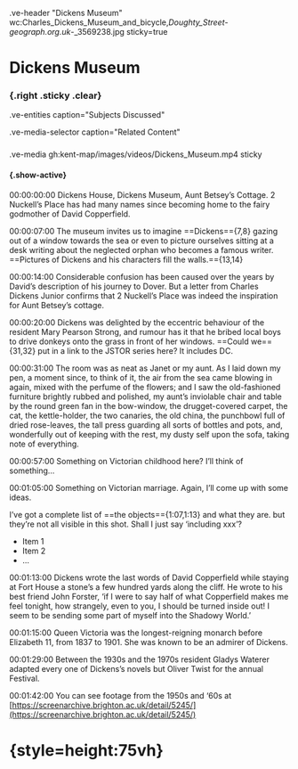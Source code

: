 .ve-header "Dickens Museum" wc:Charles_Dickens_Museum_and_bicycle,_Doughty_Street_-_geograph.org.uk_-_3569238.jpg sticky=true

# Dickens Museum

### {.right .sticky .clear}

.ve-entities caption="Subjects Discussed"

.ve-media-selector caption="Related Content"

###

.ve-media gh:kent-map/images/videos/Dickens_Museum.mp4 sticky

#### {.show-active}

00:00:00:00
Dickens House, Dickens Museum, Aunt Betsey’s Cottage. 2 Nuckell’s Place has had many names since becoming home to the fairy godmother of David Copperfield.

00:00:07:00
The museum invites us to imagine ==Dickens=={7,8} gazing out of a window towards the sea or even to picture ourselves sitting at a desk writing about the neglected orphan who becomes a famous writer.  ==Pictures of Dickens and his characters fill the walls.=={13,14}

00:00:14:00
Considerable confusion has been caused over the years by David’s description of his journey to Dover. But a letter from Charles Dickens Junior confirms that 2 Nuckell’s Place was indeed the inspiration for Aunt Betsey’s cottage.

00:00:20:00
Dickens was delighted by the eccentric behaviour of the resident Mary Pearson Strong, and rumour has it that he bribed local boys to drive donkeys onto the grass in front of her windows. ==Could we=={31,32} put in a link to the JSTOR series here? It includes DC.

00:00:31:00
The room was as neat as Janet or my aunt. As I laid down my pen, a moment since, to think of it, the air from the sea came blowing in again, mixed with the perfume of the flowers; and I saw the old-fashioned furniture brightly rubbed and polished, my aunt’s inviolable chair and table by the round green fan in the bow-window, the drugget-covered carpet, the cat, the kettle-holder, the two canaries, the old china, the punchbowl full of dried rose-leaves, the tall press guarding all sorts of bottles and pots, and, wonderfully out of keeping with the rest, my dusty self upon the sofa, taking note of everything.

00:00:57:00
Something on Victorian childhood here? I’ll think of something…

00:01:05:00
Something on Victorian marriage. Again, I’ll come up with some ideas.

I’ve got a complete list of ==the objects=={1:07,1:13} and what they are. but they’re not all visible in this shot. Shall I just say ‘including xxx’?

- Item 1
- Item 2
- ...

00:01:13:00
Dickens wrote the last words of David Copperfield while staying at Fort House a stone’s a few hundred yards along the cliff. He wrote to his best friend John Forster, ‘if I were to say half of what Copperfield makes me feel tonight, how strangely, even to you, I should be turned inside out! I seem to be sending some part of myself into the Shadowy World.’ 

00:01:15:00
Queen Victoria was the longest-reigning monarch before Elizabeth 11, from 1837 to 1901. She was known to be an admirer of Dickens.

00:01:29:00
Between the 1930s and the 1970s resident Gladys Waterer adapted every one of Dickens’s novels but Oliver Twist for the annual Festival.

00:01:42:00
You can see footage from the 1950s and ‘60s at [https://screenarchive.brighton.ac.uk/detail/5245/](https://screenarchive.brighton.ac.uk/detail/5245/)

# {style=height:75vh}
